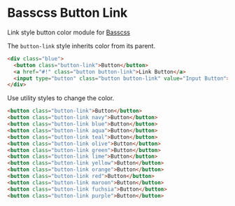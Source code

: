 # Basscss Button Link

Link style button color module for [Basscss](http://basscss.com)

The `button-link` style inherits color from its parent.

```html
<div class="blue">
  <button class="button-link">Button</button>
  <a href="#!" class="button button-link">Link Button</a>
  <input type="button" class="button button-link" value="Input Button">
</div>
```

Use utility styles to change the color.

```html
<button class="button-link">Button</button>
<button class="button-link navy">Button</button>
<button class="button-link blue">Button</button>
<button class="button-link aqua">Button</button>
<button class="button-link teal">Button</button>
<button class="button-link olive">Button</button>
<button class="button-link green">Button</button>
<button class="button-link lime">Button</button>
<button class="button-link yellow">Button</button>
<button class="button-link orange">Button</button>
<button class="button-link red">Button</button>
<button class="button-link maroon">Button</button>
<button class="button-link fuchsia">Button</button>
<button class="button-link purple">Button</button>
```


